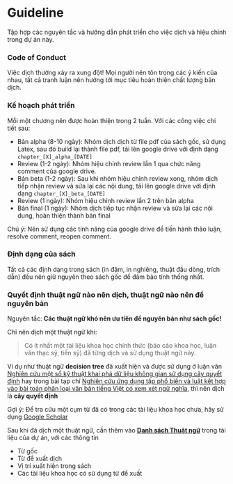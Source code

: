 # Guideline

Tập hợp các nguyên tắc và hướng dẫn phát triển cho việc dịch và hiệu chỉnh trong dự án này. 

### Code of Conduct 

Việc dịch thường xảy ra xung đột! Mọi người nên tôn trọng các ý kiến của nhau, tất cả tranh luận nên hướng tới mục tiêu hoàn thiện chất lượng bản dịch.

### Kế hoạch phát triển 

Mỗi một chương nên được hoàn thiện trong 2 tuần. Với các công việc chi tiết sau:

* Bản alpha (8-10 ngày): Nhóm dịch dịch từ file pdf của sách gốc, sử dụng Latex, sau đó build lại thành file pdf, tải lên google drive với định dạng `chapter_[X]_alpha_[DATE]`
* Review (1-2 ngày): Nhóm hiệu chỉnh review lần 1 qua chức năng comment của google drive.
* Bản beta (1-2 ngày): Sau khi nhóm hiệu chỉnh review xong, nhóm dịch tiếp nhận review và sửa lại các nội dung, tải lên google drive với định dạng `chapter_[X]_beta_[DATE]`
* Review (1 ngày): Nhóm hiệu chỉnh review lần 2 trên bản alpha
* Bản final (1 ngày): Nhóm dịch tiếp tục nhận review và sửa lại các nội dung, hoàn thiện thành bản final 
  
Chú ý: Nên sử dụng các tính năng của google drive để tiến hành thảo luận, resolve comment, reopen comment. 
 
### Định dạng của sách 

Tất cả các định dạng trong sách (in đậm, in nghiêng, thuật đầu dòng, trích dẫn) đều nên giữ nguyên theo sách gốc để đảm bảo tính thống nhất. 

### Quyết định thuật ngữ nào nên dịch, thuật ngữ nào nên để nguyên bản

Nguyên tắc: **Các thuật ngữ khó nên ưu tiên để nguyên bản như sách gốc!** 

Chỉ nên dịch một thuật ngữ khi:

> Có ít nhất một tài liệu khoa học chính thức (báo cáo khoa học, luận văn thạc sỹ, tiến sỹ) đã từng dịch và sử dụng thuật ngữ này. 

Ví dụ như thuật ngữ **decision tree** đã xuất hiện và được sử dụng ở luận văn [Nghiên cứu một số kỹ thuật khai phá dữ liệu không gian sử dụng cây quyết định](http://lrc.tnu.edu.vn/upload/collection/brief/40738_252201416135caovannguyen.pdf) hay trong bài tạp chí [Nghiên cứu ứng dụng tập phổ biến và luật kết hợp vào bài toán phân loại văn bản tiếng Việt có xem xét ngữ nghĩa](http://www.vjol.info/index.php/JSTD/article/view/28928/24670), thì nên dịch là **cây quyết định**

Gợi ý: Để tra cứu một cụm từ đã có trong các tài liệu khoa học chưa, hãy sử dụng [Google Scholar](https://scholar.google.com.vn/scholar?hl=en&as_sdt=0%2C5&q=%22c%C3%A2y+quy%E1%BA%BFt+%C4%91%E1%BB%8Bnh%22&btnG=)

Sau khi đã dịch một thuật ngữ, cần thêm vào [**Danh sách Thuật ngữ**](https://docs.google.com/spreadsheets/d/1iHO-ktjAj4qS9--lijADSiGdsxRmnMuEmrOJoiyLUU8/edit#gid=0) trong tài liệu của dự án, với các thông tin

* Từ gốc
* Từ đề xuất dịch
* Vị trí xuất hiện trong sách 
* Các tài liệu khoa học có sử dụng từ để xuất

